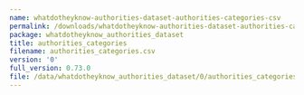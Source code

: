 ```yaml
---
name: whatdotheyknow-authorities-dataset-authorities-categories-csv
permalink: /downloads/whatdotheyknow-authorities-dataset-authorities-categories-csv/0
package: whatdotheyknow_authorities_dataset
title: authorities_categories
filename: authorities_categories.csv
version: '0'
full_version: 0.73.0
file: /data/whatdotheyknow_authorities_dataset/0/authorities_categories.csv
---
```

